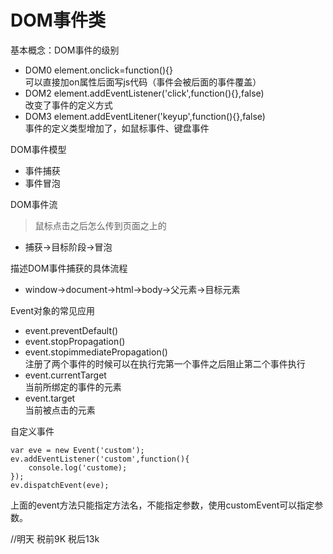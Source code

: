 DOM事件类
=====
基本概念：DOM事件的级别<br>

* DOM0 element.onclick=function(){}<br>
  可以直接加on属性后面写js代码（事件会被后面的事件覆盖）
* DOM2 element.addEventListener('click',function(){},false)<br>
  改变了事件的定义方式
* DOM3 element.addEventLitener('keyup',function(){},false)<br>
  事件的定义类型增加了，如鼠标事件、键盘事件

DOM事件模型<br>
* 事件捕获
* 事件冒泡

DOM事件流<br>
>鼠标点击之后怎么传到页面之上的
* 捕获->目标阶段->冒泡

描述DOM事件捕获的具体流程<br>
* window->document->html->body->父元素->目标元素

Event对象的常见应用<br>
* event.preventDefault()
* event.stopPropagation()
* event.stopimmediatePropagation()<br>
注册了两个事件的时候可以在执行完第一个事件之后阻止第二个事件执行
* event.currentTarget<br>
当前所绑定的事件的元素
* event.target<br>
当前被点击的元素

自定义事件
````
var eve = new Event('custom');
ev.addEventListener('custom',function(){
    console.log('custome);
});
ev.dispatchEvent(eve);
````
上面的event方法只能指定方法名，不能指定参数，使用customEvent可以指定参数。

//明天
税前9K  税后13k
